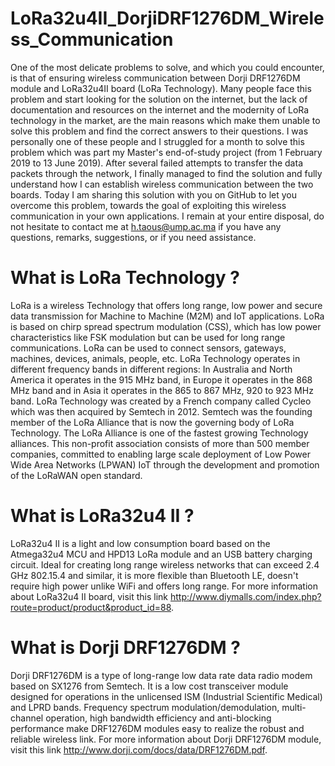 # LoRa32u4II_DorjiDRF1276DM_Wireless_Communication
One of the most delicate problems to solve, and which you could encounter, is that of ensuring wireless communication between Dorji DRF1276DM module and LoRa32u4II board (LoRa Technology). Many people face this problem and start looking for the solution on the internet, but the lack of documentation and resources on the internet and the modernity of LoRa technology in the market, are the main reasons which make them unable to solve this problem and find the correct answers to their questions. I was personally one of these people and I struggled for a month to solve this problem which was part my Master's end-of-study project (from 1 February 2019 to 13 June 2019). After several failed attempts to transfer the data packets through the network, I finally managed to find the solution and fully understand how I can establish wireless communication between the two boards. Today I am sharing this solution with you on GitHub to let you overcome this problem, towards the goal of exploiting this wireless communication in your own applications. I remain at your entire disposal, do not hesitate to contact me at h.taous@ump.ac.ma if you have any questions, remarks, suggestions, or if you need assistance.     
# What is LoRa Technology ?
LoRa is a wireless Technology that offers long range, low power and secure data transmission for Machine to Machine (M2M) and IoT applications. LoRa is based on chirp spread spectrum modulation (CSS), which has low power characteristics like FSK modulation but can be used for long range communications. LoRa can be used to connect sensors, gateways, machines, devices, animals, people, etc. LoRa Technology operates in different frequency bands in different regions: In Australia and North America it operates in the 915 MHz band, in Europe it operates in the 868 MHz band and in Asia it operates in the 865 to 867 MHz, 920 to 923 MHz band. LoRa Technology was created by a French company called Cycleo which was then acquired by Semtech in 2012. Semtech was the founding member of the LoRa Alliance that is now the governing body of LoRa Technology. The LoRa Alliance is one of the fastest growing Technology alliances. This non-profit association consists of more than 500 member companies, committed to enabling large scale deployment of Low Power Wide Area Networks (LPWAN) IoT through the development and promotion of the LoRaWAN open standard.
# What is LoRa32u4 II ?
LoRa32u4 II is a light and low consumption board based on the Atmega32u4 MCU and HPD13 LoRa module and an USB battery charging circuit. Ideal for creating long range wireless networks that can exceed 2.4 GHz 802.15.4 and similar, it is more flexible than Bluetooth LE, doesn't require high power unlike WiFi and offers long range. For more information about LoRa32u4 II board, visit this link http://www.diymalls.com/index.php?route=product/product&product_id=88.
# What is Dorji DRF1276DM ?
Dorji DRF1276DM is a type of long-range low data rate data radio modem based on SX1276 from Semtech. It is a low cost transceiver module designed for operations in the unlicensed ISM (Industrial Scientific Medical) and LPRD bands. Frequency spectrum modulation/demodulation, multi-channel operation, high bandwidth efficiency and anti-blocking performance make DRF1276DM modules easy to realize the robust and reliable wireless link. For more information about Dorji DRF1276DM module, visit this link http://www.dorji.com/docs/data/DRF1276DM.pdf.
